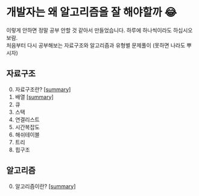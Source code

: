 # 개발자는 왜 알고리즘을 잘 해야할까 😂
이렇게 안하면 정말 공부 안할 것 같아서 만들었습니다. 하루에 하나씩이라도 하십시오 보람.<br />
처음부터 다시 공부해보는 자료구조와 알고리즘과 유형별 문제풀이 (못하면 나라도 뿌시자) <br />

## 자료구조
0. 자료구조란? [[summary]](./DataStructure/intro.md)
1. 배열 [[summary]](./DataStructure/array.md)
2. 큐
3. 스택
4. 연결리스트
5. 시간복잡도
6. 해쉬테이블
7. 트리
8. 힙구조

## 알고리즘
0. 알고리즘이란? [[summary]](./Algorithm/intro.md)